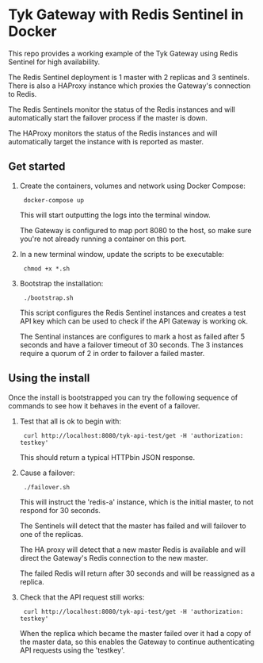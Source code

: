 # Tyk Gateway with Redis Sentinel in Docker

This repo provides a working example of the Tyk Gateway using Redis Sentinel for high availability.

The Redis Sentinel deployment is 1 master with 2 replicas and 3 sentinels. There is also a HAProxy instance which proxies the Gateway's connection to Redis.

The Redis Sentinels monitor the status of the Redis instances and will automatically start the failover process if the master is down.

The HAProxy monitors the status of the Redis instances and will automatically target the instance with is reported as master.

## Get started

1. Create the containers, volumes and network using Docker Compose:

        docker-compose up
   
   This will start outputting the logs into the terminal window.
   
   The Gateway is configured to map port 8080 to the host, so make sure you're not already running a container on this port.

2. In a new terminal window, update the scripts to be executable:

        chmod +x *.sh
        
3. Bootstrap the installation:

        ./bootstrap.sh
   
   This script configures the Redis Sentinel instances and creates a test API key which can be used to check if the API Gateway is working ok.
   
   The Sentinal instances are configures to mark a host as failed after 5 seconds and have a failover timeout of 30 seconds. The 3 instances require a quorum of 2 in order to failover a failed master.

## Using the install

Once the install is bootstrapped you can try the following sequence of commands to see how it behaves in the event of a failover.

1. Test that all is ok to begin with:

        curl http://localhost:8080/tyk-api-test/get -H 'authorization: testkey'

    This should return a typical HTTPbin JSON response.

2. Cause a failover:

        ./failover.sh

    This will instruct the 'redis-a' instance, which is the initial master, to not respond for 30 seconds.

    The Sentinels will detect that the master has failed and will failover to one of the replicas.

    The HA proxy will detect that a new master Redis is available and will direct the Gateway's Redis connection to the new master.

    The failed Redis will return after 30 seconds and will be reassigned as a replica.

3. Check that the API request still works:

        curl http://localhost:8080/tyk-api-test/get -H 'authorization: testkey'

    When the replica which became the master failed over it had a copy of the master data, so this enables the Gateway to continue authenticating API requests using the 'testkey'.
